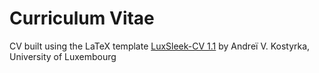 # Curriculum Vitae
CV built using the LaTeX template [LuxSleek-CV 1.1](https://www.overleaf.com/latex/templates/luxsleek-cv/qbvbqmrzxwyj) by Andreï V. Kostyrka, University of Luxembourg